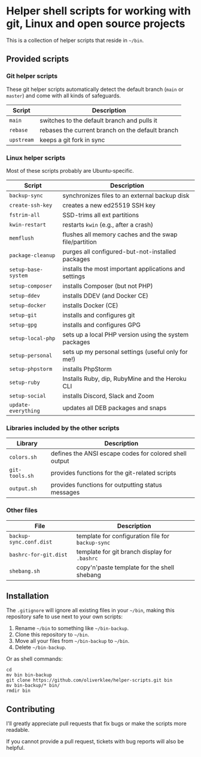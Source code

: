 # Helper shell scripts for working with git, Linux and open source projects

This is a collection of helper scripts that reside in `~/bin`.

## Provided scripts

### Git helper scripts

These git helper scripts automatically detect the default branch (`main` or `master`)
and come with all kinds of safeguards.

| Script            | Description                                        |
|-------------------|----------------------------------------------------|
| `main`            | switches to the default branch and pulls it        |
| `rebase`          | rebases the current branch on the default branch   |
| `upstream`        | keeps a git fork in sync                           |

### Linux helper scripts

Most of these scripts probably are Ubuntu-specific.

| Script                     | Description                                               |
|----------------------------|-----------------------------------------------------------|
| `backup-sync`              | synchronizes files to an external backup disk             |
| `create-ssh-key`           | creates a new ed25519 SSH key                             |
| `fstrim-all`               | SSD-trims all ext partitions                              |
| `kwin-restart`             | restarts `kwin` (e.g., after a crash)                     |
| `memflush`                 | flushes all memory caches and the swap file/partition     |
| `package-cleanup`          | purges all configured-but-not-installed packages          |
| `setup-base-system`        | installs the most important applications and settings     |
| `setup-composer`           | installs Composer (but not PHP)                           |
| `setup-ddev`               | installs DDEV (and Docker CE)                             |
| `setup-docker`             | installs Docker (CE)                                      |
| `setup-git`                | installs and configures git                               |
| `setup-gpg`                | installs and configures GPG                               |
| `setup-local-php`          | sets up a local PHP version using the system packages     |
| `setup-personal`           | sets up my personal settings (useful only for me!)        |
| `setup-phpstorm`           | installs PhpStorm                                         |
| `setup-ruby`               | Installs Ruby, dip, RubyMine and the Heroku CLI           |
| `setup-social`             | installs Discord, Slack and Zoom                          |
| `update-everything`        | updates all DEB packages and snaps                        |

### Libraries included by the other scripts

| Library                   | Description                                            |
|---------------------------|--------------------------------------------------------|
| `colors.sh`               | defines the ANSI escape codes for colored shell output | 
| `git-tools.sh`            | provides functions for the git-related scripts         |
| `output.sh`               | provides functions for outputting status messages      |

### Other files

| File                    | Description                                       |
|-------------------------|---------------------------------------------------|
| `backup-sync.conf.dist` | template for configuration file for `backup-sync` |
| `bashrc-for-git.dist`   | template for git branch display for `.bashrc`     |
| `shebang.sh`            | copy'n'paste template for the shell shebang       |

## Installation

The `.gitignore` will ignore all existing files in your `~/bin`, making this
repository safe to use next to your own scripts:

1. Rename `~/bin` to something like `~/bin-backup`.
2. Clone this repository to `~/bin`.
3. Move all your files from `~/bin-backup` to `~/bin`.
4. Delete `~/bin-backup`.

Or as shell commands:

```shell
cd
mv bin bin-backup
git clone https://github.com/oliverklee/helper-scripts.git bin
mv bin-backup/* bin/
rmdir bin
```

## Contributing

I'll greatly appreciate pull requests that fix bugs or make the scripts more
readable.

If you cannot provide a pull request, tickets with bug reports will also be helpful.
